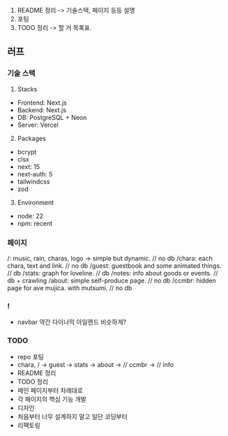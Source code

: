 1. README 정리 -> 기술스택, 페이지 등등 설명
2. 포팅
3. TODO 정리 -> 할 거 목록표.

## 러프
### 기술 스택
1. Stacks
- Frontend: Next.js
- Backend: Next.js
- DB: PostgreSQL + Neon
- Server: Vercel

2. Packages
- bcrypt
- clsx
- next: 15
- next-auth: 5
- tailwindcss
- zod

3. Environment
- node: 22
- npm: recent

### 페이지
/: music, rain, charas, logo -> simple but dynamic.  // no db
/chara: each chara, text and link.  // no db
/guest: guestbook and some animated things.  // db
/stats: graph for loveline.  // db
/notes: info about goods or events.  // db + crawling
/about: simple self-produce page.  // no db
/ccmbr: hidden page for ave mujica. with mutsumi.  // no db

### !
- navbar 약간 다이나믹 아일랜드 비슷하게?

### TODO
- repo 포팅
- chara, / -> guest -> stats -> about -> // ccmbr -> // info
- README 정리
- TODO 정리
- 메인 페이지부터 차례대로
- 각 페이지의 핵심 기능 개발
- 디자인
- 처음부터 너무 설계하지 말고 일단 코딩부터
- 리팩토링